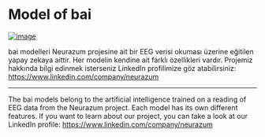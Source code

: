 # Model of **bai**
[![image](https://r.resimlink.com/h8f9_zPND.png)](https://resimlink.com/h8f9_zPND)

bai modelleri Neurazum projesine ait bir EEG verisi okuması üzerine eğitilen yapay zekaya aittir. Her modelin kendine ait farklı özellikleri vardır. Projemiz hakkında bilgi edinmek isterseniz LinkedIn profilimize göz atabilirsiniz: https://www.linkedin.com/company/neurazum

----------------------------------------------------------------------------------------
The bai models belong to the artificial intelligence trained on a reading of EEG data from the Neurazum project. Each model has its own different features. If you want to learn about our project, you can take a look at our LinkedIn profile: https://www.linkedin.com/company/neurazum

